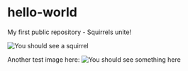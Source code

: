 # hello-world
My first public repository - Squirrels unite!

![You should see a squirrel](https://upload.wikimedia.org/wikipedia/commons/6/68/Goldmantelziesel.jpg)

Another test image here:
![You should see something here](https://github.com/RollingSquirrel/gitexample/blob/master/negativeCycleUpload.png)
